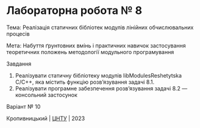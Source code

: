 ﻿# Лабораторна робота № 8

Тема:
Реалізація статичних бібліотек модулів лінійних обчислювальних процесів

Мета:
Набуття ґрунтовних вмінь і практичних
навичок застосування теоретичних положень методології модульного
програмування

Завдання
1. Реалізувати статичну бібліотеку модулів libModulesReshetytska
C/C++, яка містить функцію розв’язування задачі 8.1.
2. Реалізувати програмне забезпечення розв’язування задачі 8.2 —
консольний застосунок

Варіант № 10


Кропивницький | <a href="http://www.kntu.kr.ua/">ЦНТУ</a> | 2023
